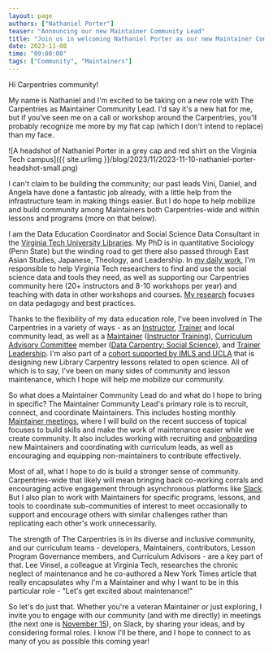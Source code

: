 ```yaml
---
layout: page
authors: ["Nathaniel Porter"]
teaser: "Announcing our new Maintainer Community Lead"
title: "Join us in welcoming Nathaniel Porter as our new Maintainer Community Lead!"
date: 2023-11-08
time: "09:00:00"
tags: ["Community", "Maintainers"]
---
```


Hi Carpentries community!

My name is Nathaniel and I'm excited to be taking on a new role with The
Carpentries as Maintainer Community Lead. I'd say it's a new hat for me,
but if you've seen me on a call or workshop around the Carpentries,
you'll probably recognize me more by my flat cap (which I don't intend
to replace) than my face.

![A headshot of Nathaniel Porter in a grey cap and red shirt on the
Virginia Tech campus]({{ site.urlimg }}/blog/2023/11/2023-11-10-nathaniel-porter-headshot-small.png) 

I can't claim to be building the community; our past leads Vini, Daniel,
and Angela have done a fantastic job already, with a little help from
the infrastructure team in making things easier. But I do hope to help
mobilize and build community among Maintainers both Carpentries-wide and
within lessons and programs (more on that below).

I am the Data Education Coordinator and Social Science Data Consultant
in the [Virginia Tech University Libraries](https://lib.vt.edu/). My PhD
is in quantitative Sociology (Penn State) but the winding road to get
there also passed through East Asian Studies, Japanese, Theology, and
Leadership. In [my daily
work](https://experts.vt.edu/6362-nathaniel-porter), I'm responsible to
help Virginia Tech researchers to find and use the social science data
and tools they need, as well as supporting our Carpentries community
here (20+ instructors and 8-10 workshops per year) and teaching with
data in other workshops and courses. [My
research](https://scholar.google.com/citations?user=dNggMycAAAAJ&hl=en)
focuses on data pedagogy and best practices.

Thanks to the flexibility of my data education role, I've been involved
in The Carpentries in a variety of ways - as an
[Instructor](https://carpentries.org/instructors/),
[Trainer](https://carpentries.org/trainers/) and local community lead,
as well as a [Maintainer](https://carpentries.org/maintainers/)
([Instructor
Training](https://github.com/carpentries/instructor-training)),
[Curriculum Advisory
Committee](https://carpentries.org/curriculum-advisors/) member ([Data
Carpentry: Social
Science](https://datacarpentry.org/lessons/#social-science-curriculum)),
and [Trainer
Leadership](https://github.com/carpentries/trainers/blob/main/governance.md).
I'm also part of a [cohort supported by IMLS and
UCLA](https://ucla-imls-open-sci.info/) that is designing new Library
Carpentry lessons related to open science. All of which is to say, I've
been on many sides of community and lesson maintenance, which I hope
will help me mobilize our community.

So what does a Maintainer Community Lead do and what do I hope to bring in
specific? The Maintainer Community Lead's primary role is to recruit,
connect, and coordinate Maintainers. This includes hosting monthly
[Maintainer meetings](https://codimd.carpentries.org/maintainers#),
where I will build on the recent success of topical focuses to build
skills and make the work of maintenance easier while we create
community. It also includes working with recruiting and
[onboarding](https://carpentries.github.io/maintainer-onboarding/) new
Maintainers and coordinating with curriculum leads, as well as
encouraging and equipping non-maintainers to contribute effectively.

Most of all, what I hope to do is build a stronger sense of community.
Carpentries-wide that likely will mean bringing back co-working corrals
and encouraging active engagement through asynchronous platforms like
[Slack](https://slack-invite.carpentries.org/). But I also plan to work
with Maintainers for specific programs, lessons, and tools to coordinate
sub-communities of interest to meet occasionally to support and
encourage others with similar challenges rather than replicating each
other's work unnecessarily.

The strength of The Carpentries is in its diverse and inclusive
community, and our curriculum teams - developers, Maintainers,
contributors, Lesson Program Governance members, and Curriculum Advisors - are a key
part of that. Lee Vinsel, a colleague at Virginia Tech, researches the
chronic neglect of maintenance and he co-authored a New York Times
article that really encapsulates why I'm a Maintainer and why I want to
be in this particular role - "Let's get excited about maintenance!"

So let's do just that. Whether you're a veteran Maintainer or just
exploring, I invite you to engage with our community (and with me
directly) in meetings (the next one is [November
15](https://codimd.carpentries.org/maintainers#)), on Slack, by sharing
your ideas, and by considering formal roles. I know I'll be there, and I
hope to connect to as many of you as possible this coming year!


